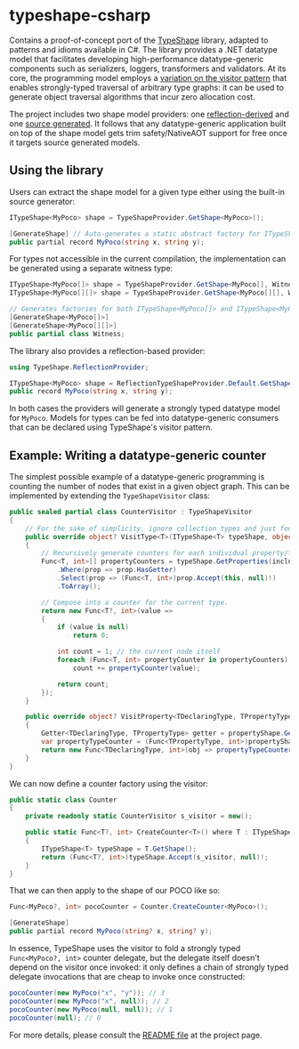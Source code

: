 # typeshape-csharp

Contains a proof-of-concept port of the [TypeShape](https://github.com/eiriktsarpalis/TypeShape) library, adapted to patterns and idioms available in C#.
The library provides a .NET datatype model that facilitates developing high-performance datatype-generic components such as serializers, loggers, transformers and validators.
At its core, the programming model employs a [variation on the visitor pattern](https://www.microsoft.com/research/publication/generalized-algebraic-data-types-and-object-oriented-programming/) that enables strongly-typed traversal of arbitrary type graphs: it can be used to generate object traversal algorithms that incur zero allocation cost.

The project includes two shape model providers: one [reflection-derived](https://github.com/eiriktsarpalis/typeshape-csharp/tree/main/src/TypeShape/ReflectionProvider) and one [source generated](https://github.com/eiriktsarpalis/typeshape-csharp/tree/main/src/TypeShape.SourceGenerator).
It follows that any datatype-generic application built on top of the shape model gets trim safety/NativeAOT support for free once it targets source generated models.

## Using the library

Users can extract the shape model for a given type either using the built-in source generator:

```C#
ITypeShape<MyPoco> shape = TypeShapeProvider.GetShape<MyPoco>();

[GenerateShape] // Auto-generates a static abstract factory for ITypeShape<MyPoco>
public partial record MyPoco(string x, string y);
```

For types not accessible in the current compilation, the implementation can be generated using a separate witness type:

```C#
ITypeShape<MyPoco[]> shape = TypeShapeProvider.GetShape<MyPoco[], Witness>();
ITypeShape<MyPoco[][]> shape = TypeShapeProvider.GetShape<MyPoco[][], Witness>();

// Generates factories for both ITypeShape<MyPoco[]> and ITypeShape<MyPoco[][]>
[GenerateShape<MyPoco[]>]
[GenerateShape<MyPoco[][]>]
public partial class Witness;
```

The library also provides a reflection-based provider:

```C#
using TypeShape.ReflectionProvider;

ITypeShape<MyPoco> shape = ReflectionTypeShapeProvider.Default.GetShape<MyPoco>();
public record MyPoco(string x, string y);
```

In both cases the providers will generate a strongly typed datatype model for `MyPoco`. 
Models for types can be fed into datatype-generic consumers that can be declared using TypeShape's visitor pattern.

## Example: Writing a datatype-generic counter

The simplest possible example of a datatype-generic programming is counting the number of nodes that exist in a given object graph.
This can be implemented by extending the `TypeShapeVisitor` class:

```C#
public sealed partial class CounterVisitor : TypeShapeVisitor
{
    // For the sake of simplicity, ignore collection types and just focus on properties/fields.
    public override object? VisitType<T>(ITypeShape<T> typeShape, object? state)
    {
        // Recursively generate counters for each individual property/field:
        Func<T, int>[] propertyCounters = typeShape.GetProperties(includeFields: true)
            .Where(prop => prop.HasGetter)
            .Select(prop => (Func<T, int>)prop.Accept(this, null)!)
            .ToArray();

        // Compose into a counter for the current type.
        return new Func<T?, int>(value =>
        {
            if (value is null)
                return 0;

            int count = 1; // the current node itself
            foreach (Func<T, int> propertyCounter in propertyCounters)
                count += propertyCounter(value);

            return count;
        });
    }

    public override object? VisitProperty<TDeclaringType, TPropertyType>(IPropertyShape<TDeclaringType, TPropertyType> propertyShape, object? state)
    {
        Getter<TDeclaringType, TPropertyType> getter = propertyShape.GetGetter(); // extract the getter delegate
        var propertyTypeCounter = (Func<TPropertyType, int>)propertyShape.PropertyType.Accept(this, null)!; // extract the counter for the property type
        return new Func<TDeclaringType, int>(obj => propertyTypeCounter(getter(ref obj))); // compose to a property-specific counter
    }
}
```

We can now define a counter factory using the visitor:

```C#
public static class Counter
{
    private readonly static CounterVisitor s_visitor = new();

    public static Func<T?, int> CreateCounter<T>() where T : ITypeShapeProvider<T>
    {
        ITypeShape<T> typeShape = T.GetShape();
        return (Func<T?, int>)typeShape.Accept(s_visitor, null)!;
    }
}
```

That we can then apply to the shape of our POCO like so:

```C#
Func<MyPoco?, int> pocoCounter = Counter.CreateCounter<MyPoco>();

[GenerateShape]
public partial record MyPoco(string? x, string? y);
```

In essence, TypeShape uses the visitor to fold a strongly typed `Func<MyPoco?, int>` counter delegate,
but the delegate itself doesn't depend on the visitor once invoked: it only defines a chain of strongly typed
delegate invocations that are cheap to invoke once constructed:

```C#
pocoCounter(new MyPoco("x", "y")); // 3
pocoCounter(new MyPoco("x", null)); // 2
pocoCounter(new MyPoco(null, null)); // 1
pocoCounter(null); // 0
```

For more details, please consult the [README file](https://github.com/eiriktsarpalis/typeshape-csharp#readme) at the project page.
